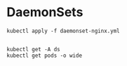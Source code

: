 # DaemonSets

```
kubectl apply -f daemonset-nginx.yml


kubectl get -A ds
kubectl get pods -o wide

```
